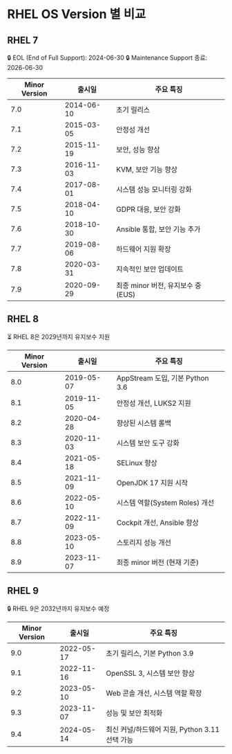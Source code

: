# RHEL OS Version 별 비교

## RHEL 7

🔒 EOL (End of Full Support): 2024-06-30
🔒 Maintenance Support 종료: 2026-06-30

| Minor Version | 출시일        | 주요 특징                     |
| ------------- | ---------- | ------------------------- |
| 7.0           | 2014-06-10 | 초기 릴리스                    |
| 7.1           | 2015-03-05 | 안정성 개선                    |
| 7.2           | 2015-11-19 | 보안, 성능 향상                 |
| 7.3           | 2016-11-03 | KVM, 보안 기능 향상             |
| 7.4           | 2017-08-01 | 시스템 성능 모니터링 강화            |
| 7.5           | 2018-04-10 | GDPR 대응, 보안 강화            |
| 7.6           | 2018-10-30 | Ansible 통합, 보안 기능 추가      |
| 7.7           | 2019-08-06 | 하드웨어 지원 확장                |
| 7.8           | 2020-03-31 | 지속적인 보안 업데이트              |
| 7.9           | 2020-09-29 | 최종 minor 버전, 유지보수 중 (EUS) |

## RHEL 8

⏳ RHEL 8은 2029년까지 유지보수 지원

| Minor Version | 출시일        | 주요 특징                       |
| ------------- | ---------- | --------------------------- |
| 8.0           | 2019-05-07 | AppStream 도입, 기본 Python 3.6 |
| 8.1           | 2019-11-05 | 안정성 개선, LUKS2 지원            |
| 8.2           | 2020-04-28 | 향상된 시스템 롤백                  |
| 8.3           | 2020-11-03 | 시스템 보안 도구 강화                |
| 8.4           | 2021-05-18 | SELinux 향상                  |
| 8.5           | 2021-11-09 | OpenJDK 17 지원 시작            |
| 8.6           | 2022-05-10 | 시스템 역할(System Roles) 개선     |
| 8.7           | 2022-11-09 | Cockpit 개선, Ansible 향상      |
| 8.8           | 2023-05-10 | 스토리지 성능 개선                  |
| 8.9           | 2023-11-07 | 최종 minor 버전 (현재 기준)         |

## RHEL 9

🔒 RHEL 9은 2032년까지 유지보수 예정

| Minor Version | 출시일        | 주요 특징                            |
| ------------- | ---------- | -------------------------------- |
| 9.0           | 2022-05-17 | 초기 릴리스, 기본 Python 3.9            |
| 9.1           | 2022-11-16 | OpenSSL 3, 시스템 보안 향상             |
| 9.2           | 2023-05-10 | Web 콘솔 개선, 시스템 역할 확장             |
| 9.3           | 2023-11-07 | 성능 및 보안 최적화                      |
| 9.4           | 2024-05-14 | 최신 커널/하드웨어 지원, Python 3.11 선택 가능 |
